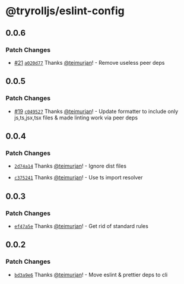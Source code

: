 # @tryrolljs/eslint-config

## 0.0.6

### Patch Changes

- [#21](https://github.com/TuringAdvisoryGroup/tryrolljs/pull/21) [`a020d77`](https://github.com/TuringAdvisoryGroup/tryrolljs/commit/a020d7776ee18279b78a00c350c65afe15ef9869) Thanks [@teimurjan](https://github.com/teimurjan)! - Remove useless peer deps

## 0.0.5

### Patch Changes

- [#19](https://github.com/TuringAdvisoryGroup/tryrolljs/pull/19) [`c049527`](https://github.com/TuringAdvisoryGroup/tryrolljs/commit/c0495275b90f9adac465f6d0a1079b89f8390833) Thanks [@teimurjan](https://github.com/teimurjan)! - Update formatter to include only js,ts,jsx,tsx files & made linting work via peer deps

## 0.0.4

### Patch Changes

- [`2d74a14`](https://github.com/TuringAdvisoryGroup/tryrolljs/commit/2d74a145b27f95681f6c08cbff09eac97ed555e8) Thanks [@teimurjan](https://github.com/teimurjan)! - Ignore dist files

* [`c375241`](https://github.com/TuringAdvisoryGroup/tryrolljs/commit/c375241bab5b3b013fd578b3f19a810c2c6eca68) Thanks [@teimurjan](https://github.com/teimurjan)! - Use ts import resolver

## 0.0.3

### Patch Changes

- [`ef47a5e`](https://github.com/TuringAdvisoryGroup/tryrolljs/commit/ef47a5e9b05b1160d95223e890d2779a8eab9c5b) Thanks [@teimurjan](https://github.com/teimurjan)! - Get rid of standard rules

## 0.0.2

### Patch Changes

- [`bd3a9e6`](https://github.com/TuringAdvisoryGroup/tryrolljs/commit/bd3a9e67eaf42b266ff5ccc0afadcdc65ec95bea) Thanks [@teimurjan](https://github.com/teimurjan)! - Move eslint & prettier deps to cli

